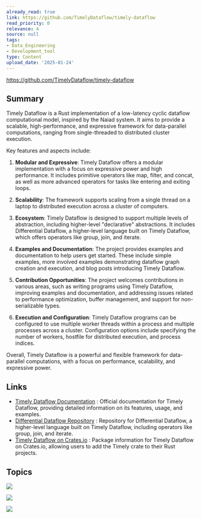```yaml
---
already_read: true
link: https://github.com/TimelyDataflow/timely-dataflow
read_priority: 0
relevance: 4
source: null
tags:
- Data_Engineering
- Development_tool
type: Content
upload_date: '2025-01-24'
---
```


https://github.com/TimelyDataflow/timely-dataflow
## Summary

Timely Dataflow is a Rust implementation of a low-latency cyclic dataflow computational model, inspired by the Naiad system. It aims to provide a scalable, high-performance, and expressive framework for data-parallel computations, ranging from single-threaded to distributed cluster execution.

Key features and aspects include:

1. **Modular and Expressive**: Timely Dataflow offers a modular implementation with a focus on expressive power and high performance. It includes primitive operators like map, filter, and concat, as well as more advanced operators for tasks like entering and exiting loops.

2. **Scalability**: The framework supports scaling from a single thread on a laptop to distributed execution across a cluster of computers.

3. **Ecosystem**: Timely Dataflow is designed to support multiple levels of abstraction, including higher-level "declarative" abstractions. It includes Differential Dataflow, a higher-level language built on Timely Dataflow, which offers operators like group, join, and iterate.

4. **Examples and Documentation**: The project provides examples and documentation to help users get started. These include simple examples, more involved examples demonstrating dataflow graph creation and execution, and blog posts introducing Timely Dataflow.

5. **Contribution Opportunities**: The project welcomes contributions in various areas, such as writing programs using Timely Dataflow, improving examples and documentation, and addressing issues related to performance optimization, buffer management, and support for non-serializable types.

6. **Execution and Configuration**: Timely Dataflow programs can be configured to use multiple worker threads within a process and multiple processes across a cluster. Configuration options include specifying the number of workers, hostfile for distributed execution, and process indices.

Overall, Timely Dataflow is a powerful and flexible framework for data-parallel computations, with a focus on performance, scalability, and expressive power.
## Links

- [Timely Dataflow Documentation](https://timelydataflow.github.io/timely-dataflow/) : Official documentation for Timely Dataflow, providing detailed information on its features, usage, and examples.
- [Differential Dataflow Repository](https://github.com/timelydataflow/differential-dataflow) : Repository for Differential Dataflow, a higher-level language built on Timely Dataflow, including operators like group, join, and iterate.
- [Timely Dataflow on Crates.io](https://crates.io/crates/timely) : Package information for Timely Dataflow on Crates.io, allowing users to add the Timely crate to their Rust projects.

## Topics

![](topics/Concept/Timely%20Dataflow)

![](topics/Library/timely)

![](topics/Concept/Differential%20Dataflow)